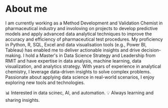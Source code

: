 # About me 
I am currently working as a Method Development and Validation Chemist in pharmaceutical industry and involoving on projects to develop predictive models and apply advanced data analytical techniques to improve the accuracy and efficiency of pharmaceutical test procedures. 
My proficiency in Python, R, SQL, Excel and data visualisation tools (e.g., Power BI, Tableau) has enabled me to deliver actionable insights and drive decision-making.
I hold a Master's in Data Science Strategy and Leadership from RMIT and have expertise in data analysis, machine learning, data visualization, and analytics strategy. With years of experience in analytical chemistry, I leverage data-driven insights to solve complex problems. 
Passionate about applying data science in real-world scenarios, I enjoy exploring new tools and technologies.

📊 Interested in data scinec, AI, and automation.
💡 Always learning and sharing insights.

